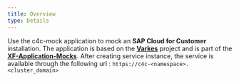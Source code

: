 ```yaml
---
title: Overview
type: Details
---
```

Use the c4c-mock application to mock an **SAP Cloud for Customer** installation. The application is based on the [**Varkes**](https://github.com/kyma-incubator/varkes) project and is part of the [**XF-Application-Mocks**](https://github.com/SAP/xf-application-mocks).
After creating service instance,  the service is available through the following url :  `https://c4c-<namespace>.<cluster_domain>`